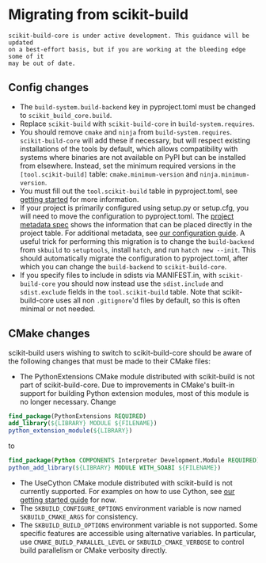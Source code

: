 # Migrating from scikit-build

```{warning}
scikit-build-core is under active development. This guidance will be updated
on a best-effort basis, but if you are working at the bleeding edge some of it
may be out of date.
```

## Config changes

- The `build-system.build-backend` key in pyproject.toml must be changed to
  `scikit_build_core.build`.
- Replace `scikit-build` with `scikit-build-core` in `build-system.requires`.
- You should remove `cmake` and `ninja` from `build-system.requires`.
  `scikit-build-core` will add these if necessary, but will respect existing
  installations of the tools by default, which allows compatibility with systems
  where binaries are not available on PyPI but can be installed from elsewhere.
  Instead, set the minimum required versions in the `[tool.scikit-build]` table:
  `cmake.minimum-version` and `ninja.minimum-version`.
- You must fill out the `tool.scikit-build` table in pyproject.toml, see
  [getting started](getting_started.md) for more information.
- If your project is primarily configured using setup.py or setup.cfg, you will
  need to move the configuration to pyproject.toml. The
  [project metadata spec](https://packaging.python.org/en/latest/specifications/pyproject-toml)
  shows the information that can be placed directly in the project table. For
  additional metadata, see [our configuration guide](../configuration/index.md).
  A useful trick for performing this migration is to change the `build-backend`
  from `skbuild` to `setuptools`, install `hatch`, and run `hatch new --init`.
  This should automatically migrate the configuration to pyproject.toml, after
  which you can change the `build-backend` to `scikit-build-core`.
- If you specify files to include in sdists via MANIFEST.in, with
  `scikit-build-core` you should now instead use the `sdist.include` and
  `sdist.exclude` fields in the `tool.scikit-build` table. Note that
  scikit-build-core uses all non `.gitignore`'d files by default, so this is
  often minimal or not needed.

## CMake changes

scikit-build users wishing to switch to scikit-build-core should be aware of the
following changes that must be made to their CMake files:

- The PythonExtensions CMake module distributed with scikit-build is not part of
  scikit-build-core. Due to improvements in CMake's built-in support for
  building Python extension modules, most of this module is no longer necessary.
  Change

```cmake
find_package(PythonExtensions REQUIRED)
add_library(${LIBRARY} MODULE ${FILENAME})
python_extension_module(${LIBRARY})
```

to

```cmake
find_package(Python COMPONENTS Interpreter Development.Module REQUIRED)
python_add_library(${LIBRARY} MODULE WITH_SOABI ${FILENAME})
```

- The UseCython CMake module distributed with scikit-build is not currently
  supported. For examples on how to use Cython, see
  [our getting started guide](getting_started.md) for now.
- The `SKBUILD_CONFIGURE_OPTIONS` environment variable is now named
  `SKBUILD_CMAKE_ARGS` for consistency.
- The `SKBUILD_BUILD_OPTIONS` environment variable is not supported. Some
  specific features are accessible using alternative variables. In particular,
  use `CMAKE_BUILD_PARALLEL_LEVEL` or `SKBUILD_CMAKE_VERBOSE` to control build
  parallelism or CMake verbosity directly.
